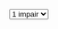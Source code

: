  <!DOCTYPE html>
<html>
<body>

<SELECT>
	<OPTION value="1">1 impair</OPTION>
	<OPTION value="2">2 pair</OPTION>
</SELECT>

</body>
</html> 